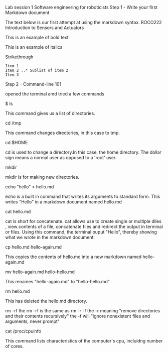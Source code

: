 Lab session 1
Software engineering for roboticists
Step 1 - Write your first Markdown document

The text below is our first attempt at using the markdown syntax.
ROCO222
Introduction to Sensors and Actuators

This is an example of bold text

This is an example of italics

Strikethrough

    Item 1
    Item 2 ..* Sublist of item 2
    Item 3

Step 2 - Command-line 101

opened the terminal amd tried a few commands

$ ls

This command gives us a list of directories.

cd /tmp

This command changes directories, in this case to tmp.

cd $HOME

cd is used to change a directory.In this case, the home directory. The dollar sign means a normal user as opposed to a 'root' user.

mkdir

mkdir is for making new directories.

echo "hello" > hello.md

echo is a built in command that writes its arguments to standard form. This writes "Hello" in a markdown document named hello.md

cat hello.md

cat is short for concatenate. cat allows use to create single or multiple diles , view contents of a file, concatenate files and redirect the output in terminal or files. Using this command, the terminal ouput "Hello", thereby showing what we wrote in the markdown document.

cp hello.md hello-again.md

This copies the contents of hello.md into a new markdown named hello-again.md

mv hello-again.md hello-hello.md

This renames "hello-again.md" to "hello-hello.md"

rm hello.md

This has deleted the hello.md directory.

rm -rf the rm -rf is the same as rm -r -f the -r meaning "remove directories and their contents recursively" the -f will "ignore nonexistent files and arguments, never prompt"

cat /proc/cpuinfo

This command lists characteristics of the computer's cpu, incluidng number of cores.
